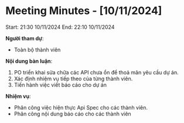 # Meeting Minutes - [10/11/2024]

Start: 21:30 10/11/2024
End: 22:10 10/11/2024

**Người tham dự**:

- Toàn bộ thành viên

**Nội dung bàn luận**:

1. PO triển khai sửa chữa các API chưa ổn để thoả mãn yêu cầu dự án.
2. Xác định nhiệm vụ tiếp theo của từng thành viên.
3. Tiến hành việc viết báo cáo cho dự án

**Nhiệm vụ**:

- Phân công việc hiện thực Api Spec cho các thành viên.
- Phân công nội dung báo cáo cho các thành viên
